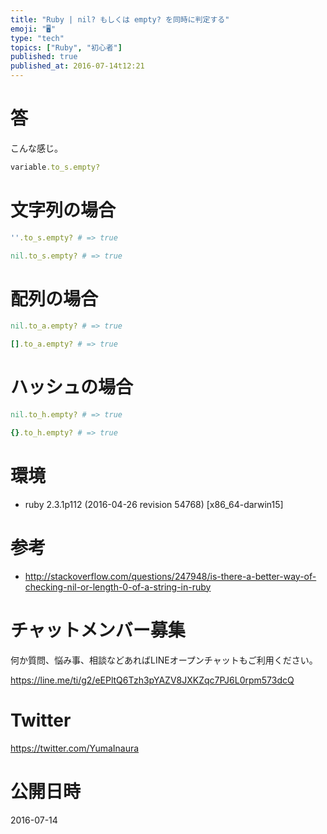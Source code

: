 ```yaml
---
title: "Ruby | nil? もしくは empty? を同時に判定する"
emoji: "🖥"
type: "tech"
topics: ["Ruby", "初心者"]
published: true
published_at: 2016-07-14t12:21
---
```


# 答

こんな感じ。

```rb
variable.to_s.empty?
```

# 文字列の場合

```rb
''.to_s.empty? # => true

nil.to_s.empty? # => true
```

# 配列の場合

```rb
nil.to_a.empty? # => true

[].to_a.empty? # => true
```

# ハッシュの場合

```rb
nil.to_h.empty? # => true

{}.to_h.empty? # => true
```


# 環境

- ruby 2.3.1p112 (2016-04-26 revision 54768) [x86_64-darwin15]


# 参考

- http://stackoverflow.com/questions/247948/is-there-a-better-way-of-checking-nil-or-length-0-of-a-string-in-ruby








<!-- Update From Qiita API -->

# チャットメンバー募集


何か質問、悩み事、相談などあればLINEオープンチャットもご利用ください。

https://line.me/ti/g2/eEPltQ6Tzh3pYAZV8JXKZqc7PJ6L0rpm573dcQ





# Twitter


https://twitter.com/YumaInaura


<!-- Update From Qiita API -->



# 公開日時

2016-07-14
